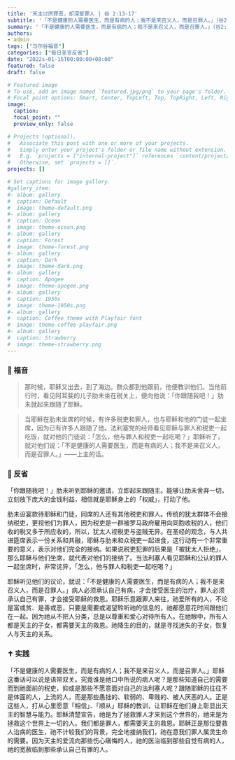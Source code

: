 ```yaml
---
title: '天主讨厌罪恶，却深爱罪人 | 谷 2:13-17'
subtitle: '「不是健康的人需要医生，而是有病的人；我不是来召义人，而是召罪人。」（谷2:17）'
summary: '「不是健康的人需要医生，而是有病的人；我不是来召义人，而是召罪人。」（谷2:17）'
authors:
- admin
tags: ["马尔谷福音"]
categories: ["每日圣言反省"]
date: "2022s-01-15T00:00:00+08:00"
featured: false
draft: false

# Featured image
# To use, add an image named `featured.jpg/png` to your page's folder.
# Focal point options: Smart, Center, TopLeft, Top, TopRight, Left, Right, BottomLeft, Bottom, BottomRight
image:
  caption:
  focal_point: ""
  preview_only: false

# Projects (optional).
#   Associate this post with one or more of your projects.
#   Simply enter your project's folder or file name without extension.
#   E.g. `projects = ["internal-project"]` references `content/project/deep-learning/index.md`.
#   Otherwise, set `projects = []`.
projects: []

# Set captions for image gallery.
#gallery_item:
#- album: gallery
#  caption: Default
#  image: theme-default.png
#- album: gallery
#  caption: Ocean
#  image: theme-ocean.png
#- album: gallery
#  caption: Forest
#  image: theme-forest.png
#- album: gallery
#  caption: Dark
#  image: theme-dark.png
#- album: gallery
#  caption: Apogee
#  image: theme-apogee.png
#- album: gallery
#  caption: 1950s
#  image: theme-1950s.png
#- album: gallery
#  caption: Coffee theme with Playfair font
#  image: theme-coffee-playfair.png
#- album: gallery
#  caption: Strawberry
#  image: theme-strawberry.png
---
```


### :love_letter: 福音
> 那时候，耶稣又出去，到了海边。群众都到他跟前，他便教训他们。当他前行时，看见阿耳斐的儿子肋未坐在税关上，便向他说：「你跟随我吧！」肋未就起来跟随了耶稣。

> 当耶稣在肋未坐席的时候，有许多税吏和罪人，也与耶稣和他的门徒一起坐席，因为已有许多人跟随了他。法利塞党的经师看见耶稣与罪人和税吏一起吃饭，就对他的门徒说：「怎么，他与罪人和税吏一起吃喝？」耶稣听了，就对他们说：「不是健康的人需要医生，而是有病的人；我不是来召义人，而是召罪人。」——上主的话。

### :speech_balloon: 反省
「你跟随我吧！」肋未听到耶稣的邀请，立即起来跟随主。能够让肋未舍弃一切，立刻放下庞大的金钱利益，相信就是耶稣身上的「权威」，打动了他。

肋未设宴款待耶稣和门徒，同席的人还有其他税吏和罪人。传统的犹太群体不会接纳税吏，更视他们为罪人，因为税吏是一群被罗马政府雇用向同胞收税的人，他们收的税又多于所应收的，所以，犹太人视税吏与盗贼无异。在圣经的观念，与人共进筵席表示一份关系和共融，耶稣与肋未和众税吏一起进食，这行动有一个非常重要的意义，表示对他们完全的接纳。如果说税吏犯罪的后果是「被犹太人拒绝」，那么耶稣与他们坐席，就代表对他们的接纳了。当法利塞人看见耶稣和公认的罪人一起坐席时，非常诧异，「怎么，他与罪人和税吏一起吃喝？」

耶稣听见他们的议论，就说：「不是健康的人需要医生，而是有病的人；我不是来召义人，而是召罪人。」病人必须承认自己有病，才会接受医生的治疗，罪人必须承认自己有罪，才会接受耶稣的救恩。耶稣乐意跟罪人来往，祂爱所有的人，不论是富或贫、是善或恶，只要是需要或渴望聆听祂的信息的，祂都愿意花时间跟他们在一起。因为祂从不把人分类，总是以尊重和爱心对待所有人。在祂眼中，所有人都是天主的子女，都需要天主的救恩。祂降生的目的，就是寻找迷失的子女，恢复人与天主的关系。

### :latin_cross: 实践
「不是健康的人需要医生，而是有病的人；我不是来召义人，而是召罪人。」耶稣这番话可以说是语带双关。究竟谁是祂口中所说的病人呢？是那些知道自己的需要而到祂面前的税吏，抑或是那些不愿意面对自己的法利塞人呢？跟随耶稣的往往不是体面的人，上流的人，而是那些愚拙的、软弱的、卑贱的、被人厌恶的人。正是这些人，打从心里愿意「相信」、「顺从」耶稣的教训，让耶稣在他们身上彰显出天主的智慧与能力。耶稣清楚宣告，祂是为了拯救罪人才来到这个世界的，祂来是为拯救这个世界上一切的人。我们都是罪人，都需要天主的救恩。耶稣正是那位要救人治病的医生，祂不计较我们的背景，完全地接纳我们，祂在意我们罪人属灵生命的需要。因为天主的爱流向那些伤心痛悔的人，祂的医治临到那些自觉有病的人，祂的宽赦临到那些承认自己有罪的人。
